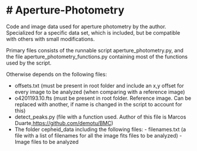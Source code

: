 # # Aperture-Photometry
Code and image data used for aperture photometry by the author. Specialized for a specific data set, which is included, but
be compatible with others with small modifications.

Primary files consists of the runnable script aperture_photometry.py, and the file aperture_photometry_functions.py containing
most of the functions used by the script.

Otherwise depends on the following files:
- offsets.txt (must be present in root folder and include an x,y offset for every image to be analyzed (when comparing with
   a reference image)
- o4201193.10.fts (must be present in root folder. Reference image. Can be replaced with another, if name is changed in the
     script to account for this)
- detect_peaks.py (file with a function used. Author of this file is Marcos Duarte,https://github.com/demotu/BMC)
- The folder cepheid_data including the following files:
        - filenames.txt (a file with a list of filenames for all the image fits files to be analyzed)
        - Image files to be analyzed
